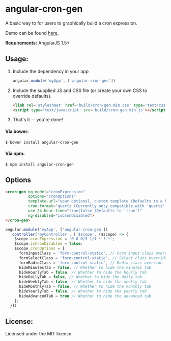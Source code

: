 angular-cron-gen
===================

A basic way to for users to graphically build a cron expression.

Demo can be found [here](https://vincentjames501.github.io/angular-cron-gen/).

**Requirements:** AngularJS 1.5+

## Usage:

1. Include the dependency in your app

    ```js
    angular.module('myApp', ['angular-cron-gen'])
    ```

2. Include the supplied JS and CSS file (or create your own CSS to override defaults).

    ```html
    <link rel='stylesheet' href='build/cron-gen.min.css' type='text/css' media='all' />
    <script type='text/javascript' src='build/cron-gen.min.js'></script>
    ```

3. That's it -- you're done!

#### Via bower:
```
$ bower install angular-cron-gen
```
#### Via npm:
```
$ npm install angular-cron-gen
```

## Options

```html
<cron-gen ng-model="cronExpression" 
          options="cronOptions" 
          template-url="your optional, custom template (Defaults to a bootstrap 3 template)"
          cron-format="quartz (Currently only compatible with 'quartz' and defaults to 'quartz')"
          use-24-hour-time="true|false (Defaults to 'true')"
          ng-disabled="isCronDisabled">
</cron-gen>
```

```js
angular.module('myApp', ['angular-cron-gen'])
  .controller('myController', ['$scope', ($scope) => {
    $scope.cronExpression = '0 0 0/3 1/1 * ? *';
    $scope.isCronDisabled = false;
    $scope.cronOptions = {
      formInputClass = 'form-control-static', // Form input class override
      formSelectClass = 'form-control-static', // Select class override
      formRadioClass = 'form-control-static', // Radio class override
      hideMinutesTab = false, // Whether to hide the minutes tab
      hideHourlyTab = false, // Whether to hide the hourly tab
      hideDailyTab = false, // Whether to hide the daily tab
      hideWeeklyTab = false, // Whether to hide the weekly tab
      hideMonthlyTab = false, // Whether to hide the monthly tab
      hideYearlyTab = false, // Whether to hide the yearly tab
      hideAdvancedTab = true // Whether to hide the advanced tab
    };
  }])
```

## License:
Licensed under the MIT license
